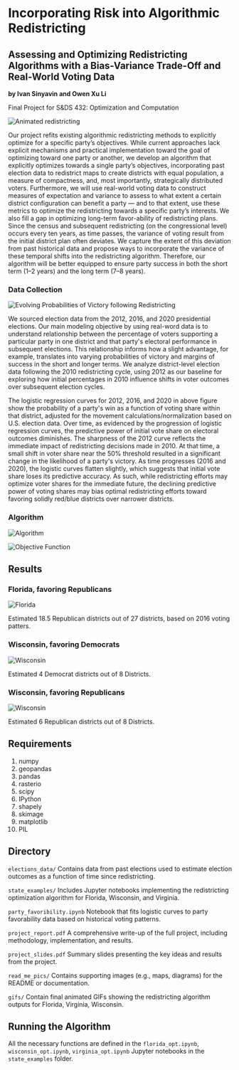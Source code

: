 # Incorporating Risk into Algorithmic Redistricting
## Assessing and Optimizing Redistricting Algorithms with a Bias-Variance Trade-Off and Real-World Voting Data
**by Ivan Sinyavin and Owen Xu Li**
 
Final Project for S&DS 432: Optimization and Computation

![Animated redistricting](gifs/gif/district_optimization.gif)

Our project refits existing algorithmic redistricting methods to explicitly optimize for a specific party’s objectives. While current approaches lack explicit mechanisms and practical implementation toward the goal of optimizing toward one party or another, we develop an algorithm that explicitly optimizes towards a single
party’s objectives, incorporating past election data to redistrict maps to create districts with equal
population, a measure of compactness, and, most importantly, strategically distributed voters. Furthermore, we will use real-world voting data to construct measures of expectation and variance to
assess to what extent a certain district configuration can benefit a party — and to that extent,
use these metrics to optimize the redistricting towards a specific party’s interests. We also fill a
gap in optimizing long-term favor-ability of redistricting plans. Since the census and subsequent
redistricting (on the congressional level) occurs every ten years, as time passes, the variance of
voting result from the initial district plan often deviates. We capture the extent of this deviation
from past historical data and propose ways to incorporate the variance of these temporal shifts
into the redistricting algorithm. Therefore, our algorithm will be better equipped to ensure party
success in both the short term (1–2 years) and the long term (7–8 years).

### Data Collection
![Evolving Probabilities of Victory following Redistricting](read_me_pics/logistic_curves.png)

We sourced election data from the 2012, 2016, and 2020 presidential elections. Our main modeling objective by using real-word data is to understand relationship between the percentage of voters supporting a particular party in one district and that party's electoral performance in subsequent elections. This relationship informs how a slight advantage, for example, translates into varying probabilities of victory and margins of success in the short and longer terms. We analyze district-level election data following the 2010 redistricting cycle, using 2012 as our baseline for exploring how initial percentages in 2010 influence shifts in voter outcomes over subsequent election cycles. 

The logistic regression curves for 2012, 2016, and 2020 in above figure show the probability of a party's win as a function of voting share within that district, adjusted for the movement calculations/normalization based on U.S. election data. Over time, as evidenced by the progression of logistic regression curves, the predictive power of initial vote share on electoral outcomes diminishes. The sharpness of the 2012 curve reflects the immediate impact of redistricting decisions made in 2010. At that time, a small shift in voter share near the 50% threshold resulted in a significant change in the likelihood of a party's victory. As time progresses (2016 and 2020), the logistic curves flatten slightly, which suggests that initial vote share loses its predictive accuracy. As such, while redistricting efforts may optimize voter shares for the immediate future, the declining predictive power of voting shares may bias optimal redistricting efforts toward favoring solidly red/blue districts over narrower districts.

### Algorithm

![Algorithm](read_me_pics/algorithm.png)

![Objective Function](read_me_pics/objective_function.png)

## Results

### Florida, favoring Republicans

![Florida](read_me_pics/florida_1.png)

Estimated 18.5 Republican districts out of 27 districts, based on 2016 voting patters. 

### Wisconsin, favoring Democrats

![Wisconsin](read_me_pics/wisconsin_1.png)

Estimated 4 Democrat districts out of 8 Districts.

### Wisconsin, favoring Republicans

![Wisconsin](read_me_pics/wisconsin_2.png)

Estimated 6 Republican districts out of 8 Districts.

## Requirements
1. numpy
2. geopandas
3. pandas
4. rasterio
5. scipy
6. IPython
7. shapely
8. skimage
9. matplotlib
10. PIL

## Directory

`elections_data/`
Contains data from past elections used to estimate election outcomes as a function of time since redistricting.

`state_examples/`
Includes Jupyter notebooks implementing the redistricting optimization algorithm for Florida, Wisconsin, and Virginia.

`party_favoribility.ipynb`
Notebook that fits logistic curves to party favorability data based on historical voting patterns.

`project_report.pdf`
A comprehensive write-up of the full project, including methodology, implementation, and results.

`project_slides.pdf`
Summary slides presenting the key ideas and results from the project.

`read_me_pics/`
Contains supporting images (e.g., maps, diagrams) for the README or documentation.

`gifs/`
Contain final animated GIFs showing the redistricting algorithm outputs for Florida, Virginia, Wisconsin.

## Running the Algorithm
All the necessary functions are defined in the `florida_opt.ipynb`, `wisconsin_opt.ipynb`, `virginia_opt.ipynb` Jupyter notebooks in the `state_examples` folder. 
 
